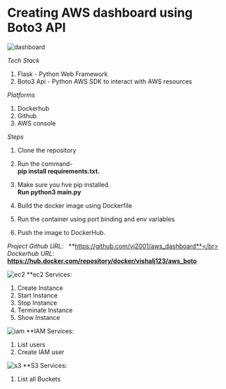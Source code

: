 # Creating AWS dashboard using Boto3 API
![dashboard](https://user-images.githubusercontent.com/42600392/165296408-9ddf572b-0ff5-412d-89a7-93c6e83df952.png)

*Tech Stack*
1. Flask - Python Web Framework
2. Boto3 Api - Python AWS SDK to interact with AWS resources

*Platforms*
1. Dockerhub
2. Github
3. AWS console

*Steps*

1. Clone the repository
2. Run the command- </br>
   **pip install requirements.txt.** 
   
3. Make sure you hve pip installed.</br>
   **Run python3 main.py**
   
4. Build the docker image using Dockerfile
  
5. Run the container using port binding and env variables
 
6. Push the image to DockerHub.

*Project Github URL*: &nbsp; **https://github.com/vj2001/aws_dashboard**</br>
*Dockerhub URL*:&nbsp;&nbsp; **https://hub.docker.com/repository/docker/vishalj123/aws_boto**

![ec2](https://user-images.githubusercontent.com/42600392/165295955-a07f6b51-fa0e-4c82-9f96-71cb7bdb45b4.png)
**ec2 Services:
1. Create Instance
2. Start Instance
3. Stop Instance
4. Terminate Instance
5. Show Instance

![iam](https://user-images.githubusercontent.com/42600392/165296085-967e370a-e68f-4f34-b66a-182ff432791d.png)
**IAM Services:
1. List users
2. Create IAM user

![s3](https://user-images.githubusercontent.com/42600392/165296157-276abe7d-d0b7-4a2e-bbfd-5b42103827a3.png)
**S3 Services:
1. List all Buckets
